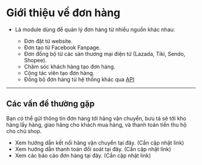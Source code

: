 # Giới thiệu về đơn hàng

* Là module dùng để quản lý đơn hàng từ nhiều nguồn khác nhau:

  * Đơn đặt từ website.
  * Đơn tạo từ Facebook Fanpage.
  * Đơn đồng bộ từ các sàn thương mại điện tử \(Lazada, Tiki, Sendo, Shopee\).
  * Chăm sóc khách hàng tạo đơn hàng.
  * Cộng tác viên tạo đơn hàng.
  * Đồng bộ đơn hàng từ hệ thống khác qua [API](https://developers.nhanh.vn/)

--- 

## Các vấn đề thường gặp

Bạn có thể gửi thông tin đơn hàng tới hãng vận chuyển, bưu tá sẽ tới kho hàng lấy hàng, giao hãng cho khách mua hàng, và thanh toán tiền thu hộ cho chủ shop.

* Xem hướng dẫn kết nối hãng vận chuyển tại đây. (Cần cập nhật link)
* Xem hướng dẫn thanh toán đối soát tại đây.  (Cần cập nhật link)
* Xem các báo cáo đơn hàng tại đây. (Cần cập nhật link)

